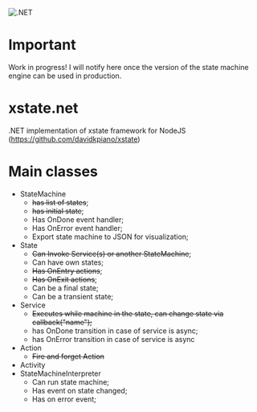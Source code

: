 ![.NET](https://github.com/serge-sedelnikov/xstate.net/workflows/.NET/badge.svg?branch=main)

# Important

Work in progress! I will notify here once the version of the state machine engine can be used in production.

# xstate.net
.NET implementation of xstate framework for NodeJS (https://github.com/davidkpiano/xstate)

# Main classes

- StateMachine
    - ~~has list of states~~;
    - ~~has initial state~~;
    - Has OnDone event handler;
    - Has OnError event handler;
    - Export state machine to JSON for visualization;
- State
    - ~~Can Invoke Service(s) or another StateMachine~~;
    - Can have own states;
    - ~~Has OnEntry actions~~;
    - ~~Has OnExit actions~~;
    - Can be a final state;
    - Can be a transient state;
- Service
    - ~~Executes while machine in the state, can change state via callback("name");~~
    - has OnDone transition in case of service is async;
    - has OnError transition in case of service is async
- Action
    - ~~Fire and forget Action~~
- Activity
- StateMachineInterpreter
    - Can run state machine;
    - Has event on state changed;
    - Has on error event;